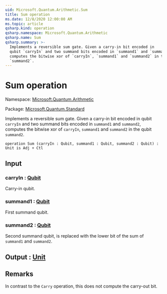 ```yaml
---
uid: Microsoft.Quantum.Arithmetic.Sum
title: Sum operation
ms.date: 12/8/2020 12:00:00 AM
ms.topic: article
qsharp.kind: operation
qsharp.namespace: Microsoft.Quantum.Arithmetic
qsharp.name: Sum
qsharp.summary: >-
  Implements a reversible sum gate. Given a carry-in bit encoded in
  qubit `carryIn` and two summand bits encoded in `summand1` and `summand2`,
  computes the bitwise xor of `carryIn`, `summand1` and `summand2` in the qubit
  `summand2`.
---
```


# Sum operation

Namespace: [Microsoft.Quantum.Arithmetic](xref:Microsoft.Quantum.Arithmetic)

Package: [Microsoft.Quantum.Standard](https://nuget.org/packages/Microsoft.Quantum.Standard)


Implements a reversible sum gate. Given a carry-in bit encoded inqubit `carryIn` and two summand bits encoded in `summand1` and `summand2`,computes the bitwise xor of `carryIn`, `summand1` and `summand2` in the qubit`summand2`.

```qsharp
operation Sum (carryIn : Qubit, summand1 : Qubit, summand2 : Qubit) : Unit is Adj + Ctl
```


## Input

### carryIn : [Qubit](xref:microsoft.quantum.lang-ref.qubit)

Carry-in qubit.


### summand1 : [Qubit](xref:microsoft.quantum.lang-ref.qubit)

First summand qubit.


### summand2 : [Qubit](xref:microsoft.quantum.lang-ref.qubit)

Second summand qubit, is replaced with the lower bit of the sum of`summand1` and `summand2`.



## Output : [Unit](xref:microsoft.quantum.lang-ref.unit)



## Remarks

In contrast to the `Carry` operation, this does not compute the carry-out bit.